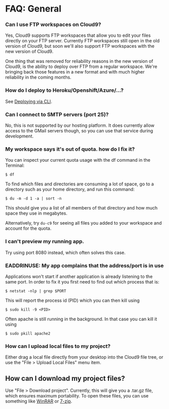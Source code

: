 # FAQ: General

### Can I use FTP workspaces on Cloud9?
Yes, Cloud9 supports FTP workspaces that allow you to edit your files directly on your FTP server. 
Currently FTP workspaces still open in the old version of Cloud9, but soon we'll also support FTP workspaces with the new version of Cloud9.

One thing that was removed for reliability reasons in the new version of Cloud9, is the ability to deploy over FTP from a regular workspace.
We're bringing back those features in a new format and with much higher reliability in the coming months.

### How do I deploy to Heroku/Openshift/Azure/...? 
See [Deploying via CLI](./deploying_via_cli.html).

### Can I connect to SMTP servers (port 25)? 
No, this is not supported by our hosting platform. It does currently allow access to the GMail servers though, so you can use that service during development.

### My workspace says it's out of quota. how do I fix it? 
You can inspect your current quota usage with the df command in the Terminal:

    $ df

To find which files and directories are consuming a lot of space, go to a directory such as your home directory, and run this command:

    $ du -m -d 1 -a | sort -n

This should give you a list of all members of that directory and how much space they use in megabytes.

Alternatively, try `du-c9` for seeing all files you added to your workspace and account for the quota.

### I can't preview my running app.
Try using port 8080 instead, which often solves this case.

### EADDRINUSE: My app complains that the address/port is in use 
Applications won't start if another application is already listening to the same port. In order to fix it you first need to find out which process that is:

    $ netstat -nlp | grep $PORT

This will report the process id (PID) which you can then kill using

    $ sudo kill -9 <PID>

Often apache is still running in the background. In that case you can kill it using

    $ sudo pkill apache2

### How can I upload local files to my project?

Either drag a local file directly from your desktop into the Cloud9 file tree,
or use the "File > Upload Local Files" menu item.

## How can I download my project files?

Use "File > Download project". Currently, this will give you a .tar.gz file, which
ensures maximum portability. To open these files, you can use something like
[WinRAR](http://www.rarlab.com/) or [7-zip](http://www.7-zip.org/).